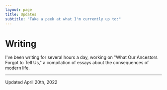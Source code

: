 ```yaml
---
layout: page
title: Updates
subtitle: "Take a peek at what I'm currently up to:" 
---
```


# Writing

I've been writing for several hours a day, working on "What Our Ancestors Forgot to Tell Us," a compilation of essays about the consequences of modern life.



<hr />

Updated April 20th, 2022